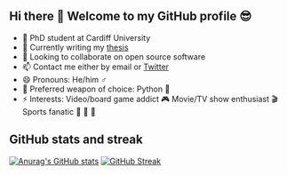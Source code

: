 ## Hi there 👋 Welcome to my GitHub profile :sunglasses:

- 🔭 PhD student at Cardiff University
- 🧾 Currently writing my [thesis](https://github.com/MichalisPanayides/Thesis/)
- 👯 Looking to collaborate on open source software
- 📫 Contact me either by email or [Twitter](https://twitter.com/Michalis_Pan)
- 😄 Pronouns: He/him :male_sign:
- 🔫 Preferred weapon of choice: Python 🐍
- ⚡ Interests: Video/board game addict 🎮   Movie/TV show enthusiast 🎬   Sports fanatic :tennis: :ping_pong: :basketball:


## GitHub stats and streak
[![Anurag's GitHub stats](https://github-readme-stats.vercel.app/api?username=MichalisPanayides&show_icons=true&theme=dracula)](https://github.com/anuraghazra/github-readme-stats)
[![GitHub Streak](https://github-readme-streak-stats.herokuapp.com/?user=MichalisPanayides&theme=darcula)](https://git.io/streak-stats)

<!--
**MichalisPanayides/MichalisPanayides** is a ✨ _special_ ✨ repository because its `README.md` (this file) appears on your GitHub profile.
-->
